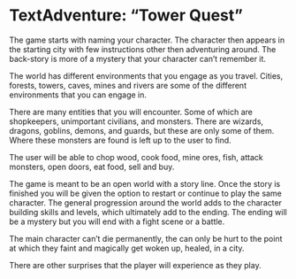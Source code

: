 TextAdventure:
“Tower Quest”
==================

The game starts with naming your character. The character then appears in the starting city with few instructions other then adventuring around. The back-story is more of a mystery that your character can’t remember it.

The world has different environments that you engage as you travel. Cities, forests, towers, caves, mines and rivers are some of the different environments that you can engage in.

There are many entities that you will encounter. Some of which are shopkeepers, unimportant civilians, and monsters. There are wizards, dragons, goblins, demons, and guards, but these are only some of them. Where these monsters are found is left up to the user to find.

The user will be able to chop wood, cook food, mine ores, fish, attack monsters, open doors, eat food, sell and buy.

The game is meant to be an open world with a story line. Once the story is finished you will be given the option to restart or continue to play the same character. The general progression around the world adds to the character building skills and levels, which ultimately add to the ending. The ending will be a mystery but you will end with a fight scene or a battle.

The main character can’t die permanently, the can only be hurt to the point at which they faint and magically get woken up, healed, in a city.

There are other surprises that the player will experience as they play.
